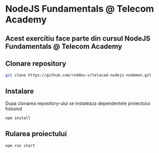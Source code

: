 # NodeJS Fundamentals @ Telecom Academy

## Acest exercitiu face parte din cursul NodeJS Fundamentals @ Telecom Academy

## Clonare repository

```bash
git clone https://github.com/roddev-v/telacad-nodejs-nodemon.git
```

## Instalare

Dupa clonarea repository-ului se instaleaza dependentele proiectului folosind 

```bash
npm install
```

## Rularea proiectului

``` bash
npm run start
```